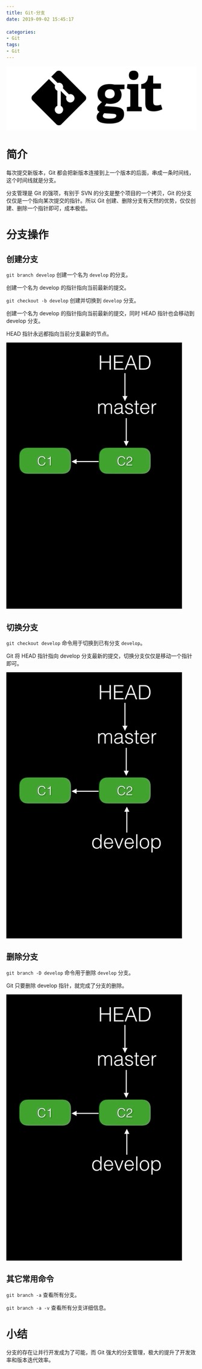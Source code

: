 ```yaml
---
title: Git-分支
date: 2019-09-02 15:45:17

categories:
- Git
tags:
- Git
---
```

![](https://raw.githubusercontent.com/ChiRenhua/Resource/master/WebImage/Git/git_logo.png)

# 简介
每次提交新版本，Git 都会把新版本连接到上一个版本的后面，串成一条时间线，这个时间线就是分支。

分支管理是 Git 的强项，有别于 SVN 的分支是整个项目的一个拷贝，Git 的分支仅仅是一个指向某次提交的指针。所以 Git 创建、删除分支有天然的优势，仅仅创建、删除一个指针即可，成本极低。

<!-- more -->

# 分支操作

## 创建分支
`git branch develop` 创建一个名为 `develop` 的分支。

创建一个名为 develop 的指针指向当前最新的提交。

`git checkout -b develop` 创建并切换到 `develop` 分支。

创建一个名为 develop 的指针指向当前最新的提交，同时 HEAD 指针也会移动到 develop 分支。

HEAD 指针永远都指向当前分支最新的节点。

![](https://raw.githubusercontent.com/ChiRenhua/Resource/master/WebImage/Git/git_checkout_b.gif)

## 切换分支
`git checkout develop` 命令用于切换到已有分支 `develop`。

Git 将 HEAD 指针指向 develop 分支最新的提交，切换分支仅仅是移动一个指针即可。

![](https://raw.githubusercontent.com/ChiRenhua/Resource/master/WebImage/Git/git_checkout.gif)

## 删除分支
`git branch -D develop` 命令用于删除 `develop` 分支。

Git 只要删除 develop 指针，就完成了分支的删除。

![](https://raw.githubusercontent.com/ChiRenhua/Resource/master/WebImage/Git/git_checkout_d.gif)

## 其它常用命令
`git branch -a` 查看所有分支。

`git branch -a -v` 查看所有分支详细信息。

# 小结
分支的存在让并行开发成为了可能，而 Git 强大的分支管理，极大的提升了开发效率和版本迭代效率。